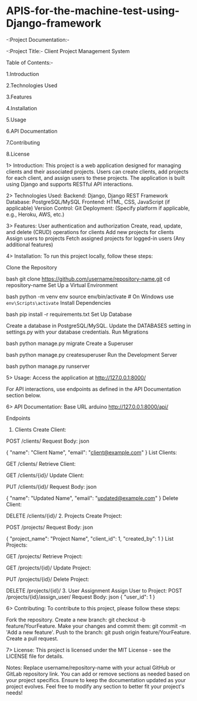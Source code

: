 # APIS-for-the-machine-test-using-Django-framework
-:Project Documentation:-

-:Project Title:- Client Project Management System

Table of Contents:-

1.Introduction

2.Technologies Used

3.Features

4.Installation

5.Usage

6.API Documentation

7.Contributing

8.License


1> Introduction:
This project is a web application designed for managing clients and their associated projects. Users can create clients, add projects for each client, and assign users to these projects. The application is built using Django and supports RESTful API interactions.

2> Technologies Used:
Backend: Django, Django REST Framework
Database: PostgreSQL/MySQL
Frontend: HTML, CSS, JavaScript (if applicable)
Version Control: Git
Deployment: (Specify platform if applicable, e.g., Heroku, AWS, etc.)

3> Features:
User authentication and authorization
Create, read, update, and delete (CRUD) operations for clients
Add new projects for clients
Assign users to projects
Fetch assigned projects for logged-in users
(Any additional features)

4> Installation:
To run this project locally, follow these steps:

Clone the Repository

bash
git clone https://github.com/username/repository-name.git
cd repository-name
Set Up a Virtual Environment

bash
python -m venv env
source env/bin/activate  # On Windows use `env\Scripts\activate`
Install Dependencies

bash
pip install -r requirements.txt
Set Up Database

Create a database in PostgreSQL/MySQL.
Update the DATABASES setting in settings.py with your database credentials.
Run Migrations

bash
python manage.py migrate
Create a Superuser

bash
python manage.py createsuperuser
Run the Development Server

bash
python manage.py runserver

5> Usage:
Access the application at http://127.0.0.1:8000/

For API interactions, use endpoints as defined in the API Documentation section below.

6> API Documentation:
Base URL
arduino
http://127.0.0.1:8000/api/

Endpoints
1. Clients
Create Client:

POST /clients/
Request Body:
json

{
  "name": "Client Name",
  "email": "client@example.com"
}
List Clients:

GET /clients/
Retrieve Client:

GET /clients/{id}/
Update Client:

PUT /clients/{id}/
Request Body:
json

{
  "name": "Updated Name",
  "email": "updated@example.com"
}
Delete Client:

DELETE /clients/{id}/
2. Projects
Create Project:

POST /projects/
Request Body:
json

{
  "project_name": "Project Name",
  "client_id": 1,
  "created_by": 1
}
List Projects:

GET /projects/
Retrieve Project:

GET /projects/{id}/
Update Project:

PUT /projects/{id}/
Delete Project:

DELETE /projects/{id}/
3. User Assignment
Assign User to Project:
POST /projects/{id}/assign_user/
Request Body:
json
{
  "user_id": 1
}

6> Contributing:
To contribute to this project, please follow these steps:

Fork the repository.
Create a new branch: git checkout -b feature/YourFeature.
Make your changes and commit them: git commit -m 'Add a new feature'.
Push to the branch: git push origin feature/YourFeature.
Create a pull request.


7> License:
This project is licensed under the MIT License - see the LICENSE file for details.

Notes:
Replace username/repository-name with your actual GitHub or GitLab repository link.
You can add or remove sections as needed based on your project specifics.
Ensure to keep the documentation updated as your project evolves.
Feel free to modify any section to better fit your project's needs!






